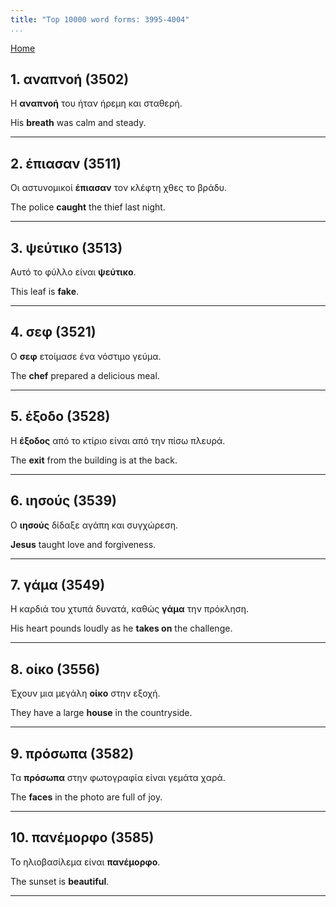 ```yaml
---
title: "Top 10000 word forms: 3995-4004"
...
```


[Home](./) 

## 1. αναπνοή (3502)

Η **αναπνοή** του ήταν ήρεμη και σταθερή.  

His **breath** was calm and steady.

---

## 2. έπιασαν (3511)

Οι αστυνομικοί **έπιασαν** τον κλέφτη χθες το βράδυ.  

The police **caught** the thief last night.

---

## 3. ψεύτικο (3513)

Αυτό το φύλλο είναι **ψεύτικο**.

This leaf is **fake**.

---

## 4. σεφ (3521)

Ο **σεφ** ετοίμασε ένα νόστιμο γεύμα.  

The **chef** prepared a delicious meal.

---

## 5. έξοδο (3528)

Η **έξοδος** από το κτίριο είναι από την πίσω πλευρά.

The **exit** from the building is at the back.

---

## 6. ιησούς (3539)

Ο **ιησούς** δίδαξε αγάπη και συγχώρεση.

**Jesus** taught love and forgiveness.

---

## 7. γάμα (3549)

Η καρδιά του χτυπά δυνατά, καθώς **γάμα** την πρόκληση.  

His heart pounds loudly as he **takes on** the challenge.

---

## 8. οίκο (3556)

Έχουν μια μεγάλη **οίκο** στην εξοχή.  

They have a large **house** in the countryside.

---

## 9. πρόσωπα (3582)

Τα **πρόσωπα** στην φωτογραφία είναι γεμάτα χαρά.

The **faces** in the photo are full of joy.

---

## 10. πανέμορφο (3585)

Το ηλιοβασίλεμα είναι **πανέμορφο**.

The sunset is **beautiful**.

---

